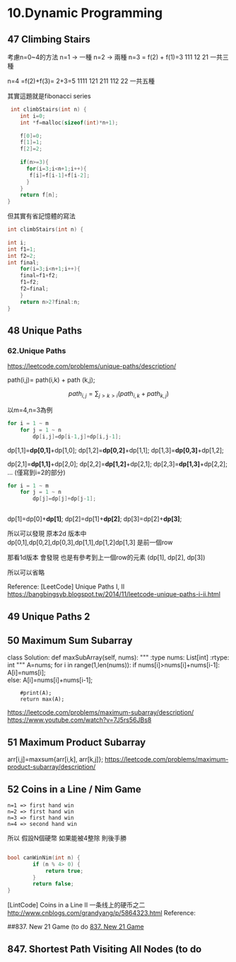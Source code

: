 # 10.Dynamic Programming

## 47 Climbing Stairs

考慮n=0~4的方法
 n=1 -> 一種
 n=2 -> 兩種
 n=3 = f(2) + f(1)=3 
     111
     12
     21
 一共三種
 
 n=4 =f(2)+f(3)= 2+3=5
     1111
     121
     211
     112
     22
 一共五種
 
 其實這題就是fibonacci series
 
```c
 int climbStairs(int n) {
    int i=0;
    int *f=malloc(sizeof(int)*n+1);
    
    f[0]=0;
    f[1]=1;
    f[2]=2;
    
    if(n>=3){
      for(i=3;i<n+1;i++){
       f[i]=f[i-1]+f[i-2];
      }
    }
    return f[n];
}
```
但其實有省記憶體的寫法
```c
int climbStairs(int n) {
    
int i;
int f1=1;
int f2=2;
int final;
    for(i=3;i<n+1;i++){
    final=f1+f2;
    f1=f2;
    f2=final;
    }
    return n>2?final:n;
}
```



## 48 Unique Paths
### 62.Unique Paths

https://leetcode.com/problems/unique-paths/description/

path(i,j)= path(i,k) + path (k,j);

$$ path_{i,j}=  \sum_{j>k>i}  (  path_{i,k} + path_{k,j}) $$


以m=4,n=3為例

```c
for i = 1 ~ m
    for j = 1 ~ n
        dp[i,j]=dp[i-1,j]+dp[i,j-1];        
```

dp[1,1]=**dp[0,1]**+dp[1,0];
dp[1,2]=**dp[0,2]**+dp[1,1];
dp[1,3]=**dp[0,3]**+dp[1,2];

dp[2,1]=**dp[1,1]**+dp[2,0];
dp[2,2]=**dp[1,2]**+dp[2,1];
dp[2,3]=**dp[1,3]**+dp[2,2];
    ... (僅寫到i=2的部分)
    

```c
for i = 1 ~ m
    for j = 1 ~ n
        dp[j]=dp[j]+dp[j-1];
        
```

dp[1]=dp[0]+**dp[1]**;
dp[2]=dp[1]+**dp[2]**;
dp[3]=dp[2]+**dp[3]**;


所以可以發現
原本2d 版本中  
dp[0,1],dp[0,2],dp[0,3],dp[1,1],dp[1,2]dp[1,3] 是前一個row

那看1d版本 會發現
也是有參考到上一個row的元素 (dp[1], dp[2], dp[3])

所以可以省略    

Reference:
[LeetCode] Unique Paths I, II https://bangbingsyb.blogspot.tw/2014/11/leetcode-unique-paths-i-ii.html



## 49 Unique Paths 2

## 50 Maximum Sum Subarray

class Solution:
    def maxSubArray(self, nums):
        """
        :type nums: List[int]
        :rtype: int
        """
        A=nums;
        for i in range(1,len(nums)):
            if nums[i]>nums[i]+nums[i-1]:
                A[i]=nums[i];  
            else:
                A[i]=nums[i]+nums[i-1];
                
        #print(A);
        return max(A);
        
        
https://leetcode.com/problems/maximum-subarray/description/
https://www.youtube.com/watch?v=7J5rs56JBs8

## 51 Maximum Product Subarray

arr[i,j]=maxsum{arr[i,k], arr[k,j]};
https://leetcode.com/problems/maximum-product-subarray/description/

## 52 Coins in a Line / Nim Game

  
    n=1 => first hand win
    n=2 => first hand win
    n=3 => first hand win
    n=4 => second hand win
    
所以 假設N個硬幣  如果能被4整除 則後手勝

```c

bool canWinNim(int n) { 
        if (n % 4> 0) {
            return true;
        }
        return false;
}
```
[LintCode] Coins in a Line II 一条线上的硬币之二
http://www.cnblogs.com/grandyang/p/5864323.html
Reference:


##837. New 21 Game (to do
[837. New 21 Game](/questions/New21Game.md)

## 847. Shortest Path Visiting All Nodes (to do
